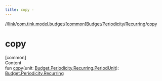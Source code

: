 ```yaml
---
title: copy -
---
```

//[link](../../../../index.md)/[com.tink.model.budget](../../../index.md)/[[common]Budget](../../index.md)/[Periodicity](../index.md)/[Recurring](index.md)/[copy](copy.md)



# copy  
[common]  
Content  
fun [copy](copy.md)(unit: [Budget.Periodicity.Recurring.PeriodUnit](-period-unit/index.md)): [Budget.Periodicity.Recurring](index.md)  



